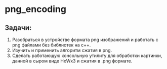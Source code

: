 # png_encoding
## Задачи:
1. Разобраться в устройстве формата png изображений и работать с png файлами без библиотек на c++.
2. Изучить и применить алгоритм сжатия в png.
3. Сделать работающую консольную утилиту для обработки картинки, данной в сыром виде HxWx3 и сжатия в .png формате.

